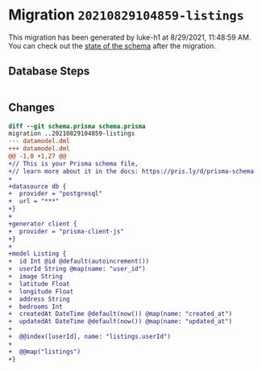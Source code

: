 # Migration `20210829104859-listings`

This migration has been generated by luke-h1 at 8/29/2021, 11:48:59 AM.
You can check out the [state of the schema](./schema.prisma) after the migration.

## Database Steps

```sql

```

## Changes

```diff
diff --git schema.prisma schema.prisma
migration ..20210829104859-listings
--- datamodel.dml
+++ datamodel.dml
@@ -1,0 +1,27 @@
+// This is your Prisma schema file,
+// learn more about it in the docs: https://pris.ly/d/prisma-schema
+
+datasource db {
+  provider = "postgresql"
+  url = "***"
+}
+
+generator client {
+  provider = "prisma-client-js"
+}
+
+model Listing {
+  id Int @id @default(autoincrement())
+  userId String @map(name: "user_id")
+  image String
+  latitude Float 
+  longitude Float 
+  address String 
+  bedrooms Int 
+  createdAt DateTime @default(now()) @map(name: "created_at")
+  updatedAt DateTime @default(now()) @map(name: "updated_at")
+
+  @@index([userId], name: "listings.userId")
+
+  @@map("listings")
+}
```


